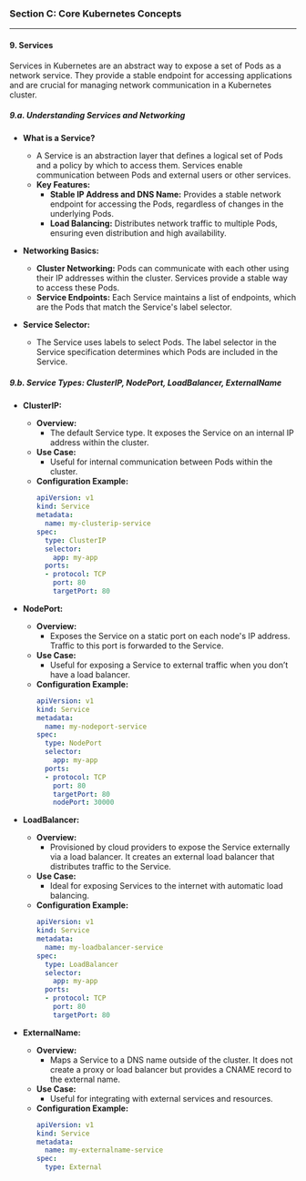 ### **Section C: Core Kubernetes Concepts**

---

#### **9. Services**

Services in Kubernetes are an abstract way to expose a set of Pods as a network service. They provide a stable endpoint for accessing applications and are crucial for managing network communication in a Kubernetes cluster.

##### **9.a. Understanding Services and Networking**

- **What is a Service?**
  - A Service is an abstraction layer that defines a logical set of Pods and a policy by which to access them. Services enable communication between Pods and external users or other services.
  - **Key Features:**
    - **Stable IP Address and DNS Name:** Provides a stable network endpoint for accessing the Pods, regardless of changes in the underlying Pods.
    - **Load Balancing:** Distributes network traffic to multiple Pods, ensuring even distribution and high availability.

- **Networking Basics:**
  - **Cluster Networking:** Pods can communicate with each other using their IP addresses within the cluster. Services provide a stable way to access these Pods.
  - **Service Endpoints:** Each Service maintains a list of endpoints, which are the Pods that match the Service's label selector.

- **Service Selector:**
  - The Service uses labels to select Pods. The label selector in the Service specification determines which Pods are included in the Service.

##### **9.b. Service Types: ClusterIP, NodePort, LoadBalancer, ExternalName**

- **ClusterIP:**
  - **Overview:**
    - The default Service type. It exposes the Service on an internal IP address within the cluster.
  - **Use Case:**
    - Useful for internal communication between Pods within the cluster.
  - **Configuration Example:**
    ```yaml
    apiVersion: v1
    kind: Service
    metadata:
      name: my-clusterip-service
    spec:
      type: ClusterIP
      selector:
        app: my-app
      ports:
      - protocol: TCP
        port: 80
        targetPort: 80
    ```

- **NodePort:**
  - **Overview:**
    - Exposes the Service on a static port on each node's IP address. Traffic to this port is forwarded to the Service.
  - **Use Case:**
    - Useful for exposing a Service to external traffic when you don’t have a load balancer.
  - **Configuration Example:**
    ```yaml
    apiVersion: v1
    kind: Service
    metadata:
      name: my-nodeport-service
    spec:
      type: NodePort
      selector:
        app: my-app
      ports:
      - protocol: TCP
        port: 80
        targetPort: 80
        nodePort: 30000
    ```

- **LoadBalancer:**
  - **Overview:**
    - Provisioned by cloud providers to expose the Service externally via a load balancer. It creates an external load balancer that distributes traffic to the Service.
  - **Use Case:**
    - Ideal for exposing Services to the internet with automatic load balancing.
  - **Configuration Example:**
    ```yaml
    apiVersion: v1
    kind: Service
    metadata:
      name: my-loadbalancer-service
    spec:
      type: LoadBalancer
      selector:
        app: my-app
      ports:
      - protocol: TCP
        port: 80
        targetPort: 80
    ```

- **ExternalName:**
  - **Overview:**
    - Maps a Service to a DNS name outside of the cluster. It does not create a proxy or load balancer but provides a CNAME record to the external name.
  - **Use Case:**
    - Useful for integrating with external services and resources.
  - **Configuration Example:**
    ```yaml
    apiVersion: v1
    kind: Service
    metadata:
      name: my-externalname-service
    spec:
      type: External
